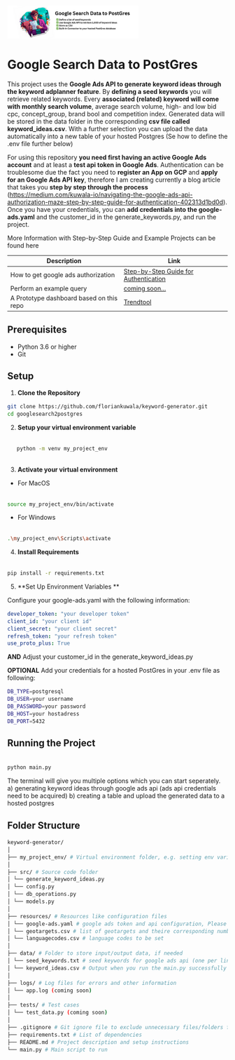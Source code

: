 <img src="assets/hero_visual.png" alt="Adplanner to PostGres" width="300"/>


# Google Search Data to PostGres
This project uses the **Google Ads API to generate keyword ideas through the keyword adplanner feature**. By **defining a seed keywords** you will retrieve related keywords. Every **associated (related) keyword will come with monthly search volume**, average search volume, high- and low bid cpc, concept_group, brand bool and competition index. Generated data will be stored in the data folder in the corresponding **csv file called keyword_ideas.csv**. With a further selection you can upload the data automatically into a new table of your hosted Postgres (Se how to define the .env file further below)

For using this repository **you need first having an active Google Ads account** and at least a **test api token in Google Ads**. Authentication can be troublesome due the fact you need to **register an App on GCP** and **apply for an Google Ads API key**, therefore I am creating currently a blog article that takes you **step by step through the process** (https://medium.com/kuwala-io/navigating-the-google-ads-api-authorization-maze-step-by-step-guide-for-authentication-402313d1bd0d). Once you have your credentials, you can **add credentials into the google-ads.yaml** and the customer_id in the generate_keywords.py, and run the project. 

More Information with Step-by-Step Guide and Example Projects can be found here

| Description     | Link                                      |
| --------------- | ----------------------------------------- |
| How to get google ads authorization  | [Step-by-Step Guide for Authentication](https://medium.com/kuwala-io/navigating-the-google-ads-api-authorization-maze-step-by-step-guide-for-authentication-402313d1bd0d)    |
| Perform an example query  | [coming soon...]()    |
| A Prototype dashboard based on this repo  | [Trendtool](http://trendtool-frontend.geosage.kuwala.io/)    |

## Prerequisites

- Python 3.6 or higher
- Git

## Setup

1. **Clone the Repository**

```sh
git clone https://github.com/floriankuwala/keyword-generator.git
cd googlesearch2postgres
```
   
2. **Setup your virtual environment variable**

```sh

   python -m venv my_project_env
   
```

3. **Activate your virtual environment**

- For MacOS

```sh

source my_project_env/bin/activate

```

- For Windows
```sh

.\my_project_env\Scripts\activate

```


4. **Install Requirements**
```sh

pip install -r requirements.txt

```

5. **Set Up Environment Variables **


Configure your google-ads.yaml with the following information:
```yaml
developer_token: "your developer token"
client_id: "your client id"
client_secret: "your client secret"
refresh_token: "your refresh token"
use_proto_plus: True
```

**AND**
Adjust your customer_id in the generate_keyword_ideas.py


**OPTIONAL**
Add your credentials for a hosted PostGres in your .env file as following: 

```sh
DB_TYPE=postgresql
DB_USER=your username
DB_PASSWORD=your password
DB_HOST=your hostadress
DB_PORT=5432
```

## Running the Project
```sh

python main.py

```

The terminal will give you multiple options which you can start seperately.
a) generating keyword ideas through google ads api (ads api credentials need to be acquired)
b) creating a table and upload the generated data to a hosted postgres

## Folder Structure

```sh
keyword-generator/
│
├── my_project_env/ # Virtual environment folder, e.g. setting env variables for database connection
│
├── src/ # Source code folder
│ └── generate_keyword_ideas.py
│ └── config.py
│ └── db_operations.py
│ └── models.py
│
├── resources/ # Resources like configuration files
│ └── google-ads.yaml # google ads token and api configuration, Please put in here your credentials
│ └── geotargets.csv # list of geotargets and theire corresponding number
│ └── languagecodes.csv # language codes to be set
│
├── data/ # Folder to store input/output data, if needed
│ └── seed_keywords.txt # seed keywords for google ads api (one per line) example: 'Apache 207'
│ └── keyword_ideas.csv # Output when you run the main.py successfully
│
├── logs/ # Log files for errors and other information
│ └── app.log (coming soon)
│
├── tests/ # Test cases
│ └── test_data.py (coming soon)
│
├── .gitignore # Git ignore file to exclude unnecessary files/folders from version control
├── requirements.txt # List of dependencies
├── README.md # Project description and setup instructions
└── main.py # Main script to run
```

